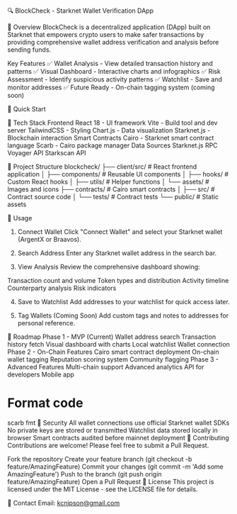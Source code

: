 🔍 BlockCheck - Starknet Wallet Verification DApp


🎯 Overview
BlockCheck is a decentralized application (DApp) built on Starknet that empowers crypto users to make safer transactions by providing comprehensive wallet address verification and analysis before sending funds.

Key Features
✅ Wallet Analysis - View detailed transaction history and patterns
✅ Visual Dashboard - Interactive charts and infographics
✅ Risk Assessment - Identify suspicious activity patterns
✅ Watchlist - Save and monitor addresses
✅ Future Ready - On-chain tagging system (coming soon)

🚀 Quick Start


🧱 Tech Stack
Frontend
React 18 - UI framework
Vite - Build tool and dev server
TailwindCSS - Styling
Chart.js - Data visualization
Starknet.js - Blockchain interaction
Smart Contracts
Cairo - Starknet smart contract language
Scarb - Cairo package manager
Data Sources
Starknet.js RPC
Voyager API
Starkscan API

📁 Project Structure
blockcheck/
├── client/src/          # React frontend application
│   ├── components/      # Reusable UI components
│   ├── hooks/          # Custom React hooks
│   ├── utils/          # Helper functions
│   └── assets/         # Images and icons
├── contracts/          # Cairo smart contracts
│   ├── src/           # Contract source code
│   └── tests/         # Contract tests
└── public/            # Static assets


🎨 Usage
1. Connect Wallet
Click "Connect Wallet" and select your Starknet wallet (ArgentX or Braavos).

2. Search Address
Enter any Starknet wallet address in the search bar.

3. View Analysis
Review the comprehensive dashboard showing:

Transaction count and volume
Token types and distribution
Activity timeline
Counterparty analysis
Risk indicators

4. Save to Watchlist
Add addresses to your watchlist for quick access later.

5. Tag Wallets (Coming Soon)
Add custom tags and notes to addresses for personal reference.

🔮 Roadmap
Phase 1 - MVP (Current)
 Wallet address search
 Transaction history fetch
 Visual dashboard with charts
 Local watchlist
 Wallet connection
Phase 2 - On-Chain Features
 Cairo smart contract deployment
 On-chain wallet tagging
 Reputation scoring system
 Community flagging
Phase 3 - Advanced Features
 Multi-chain support
 Advanced analytics
 API for developers
 Mobile app



# Format code
scarb fmt
🔐 Security
All wallet connections use official Starknet wallet SDKs
No private keys are stored or transmitted
Watchlist data stored locally in browser
Smart contracts audited before mainnet deployment
🤝 Contributing
Contributions are welcome! Please feel free to submit a Pull Request.

Fork the repository
Create your feature branch (git checkout -b feature/AmazingFeature)
Commit your changes (git commit -m 'Add some AmazingFeature')
Push to the branch (git push origin feature/AmazingFeature)
Open a Pull Request
📄 License
This project is licensed under the MIT License - see the LICENSE file for details.


📧 Contact
Email: kcnipson@gmail.com



